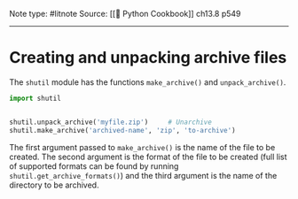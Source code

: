 Note type: #litnote
Source: [[📖 Python Cookbook]] ch13.8 p549

---
# Creating and unpacking archive files
The `shutil` module has the functions `make_archive()` and `unpack_archive()`.
```python
import shutil


shutil.unpack_archive('myfile.zip')		# Unarchive
shutil.make_archive('archived-name', 'zip', 'to-archive')
```

The first argument passed to `make_archive()` is the name of the file to be created. The second argument is the format of the file to be created (full list of supported formats can be found by running `shutil.get_archive_formats()`) and the third argument is the name of the directory to be archived.